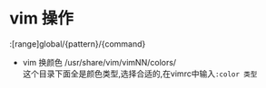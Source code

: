 # vim 操作
:[range]global/{pattern}/{command}

- vim 换颜色
/usr/share/vim/vimNN/colors/  
这个目录下面全是颜色类型,选择合适的,在vimrc中输入`:color 类型`
